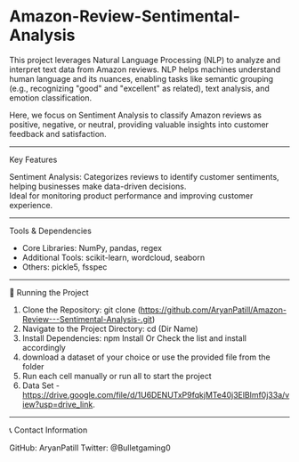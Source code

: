 # Amazon-Review-Sentimental-Analysis
This project leverages Natural Language Processing (NLP) to analyze and interpret text data from Amazon reviews. NLP helps machines understand human language and its nuances, enabling tasks like semantic grouping (e.g., recognizing "good" and "excellent" as related), text analysis, and emotion classification.

Here, we focus on Sentiment Analysis to classify Amazon reviews as positive, negative, or neutral, providing valuable insights into customer feedback and satisfaction.

----------------------------------------------------------------------------------------------------------------------------------------------------------------------------------------------------------------------------------------
Key Features

Sentiment Analysis: Categorizes reviews to identify customer sentiments, helping businesses make data-driven decisions.  <br>
Ideal for monitoring product performance and improving customer experience.

----------------------------------------------------------------------------------------------------------------------------------------------------------------------------------------------------------------------------------------
Tools & Dependencies

* Core Libraries: NumPy, pandas, regex <br>
* Additional Tools: scikit-learn, wordcloud, seaborn <br>
* Others: pickle5, fsspec

----------------------------------------------------------------------------------------------------------------------------------------------------------------------------------------------------------------------------------------

🚦 Running the Project

1. Clone the Repository: git clone (https://github.com/AryanPatill/Amazon-Review---Sentimental-Analysis-.git)
2. Navigate to the Project Directory: cd (Dir Name)
3. Install Dependencies: npm Install Or Check the list and install accordingly
4. download a  dataset of your choice or use the provided file from the folder
5. Run each cell manually or run all to start the project
6. Data Set - https://drive.google.com/file/d/1U6DENUTxP9fqkjMTe40j3ElBlmf0j33a/view?usp=drive_link. 
   
----------------------------------------------------------------------------------------------------------------------------------------------------------------------------------------------------------------------------------------

📞 Contact Information

GitHub: AryanPatill
Twitter: @Bulletgaming0
